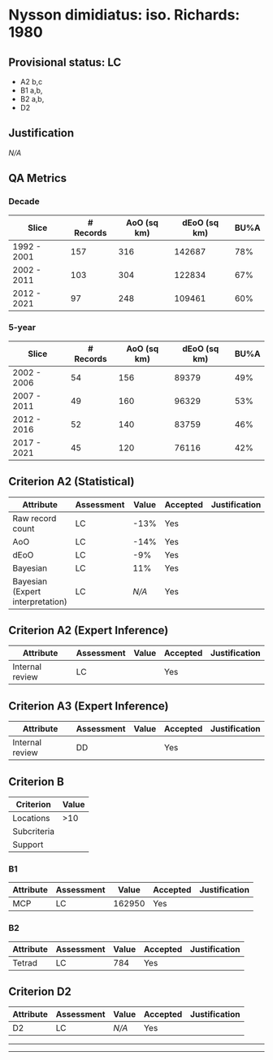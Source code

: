 # Nysson dimidiatus: iso. Richards: 1980
## Provisional status: LC
- A2 b,c
- B1 a,b, 
- B2 a,b, 
- D2

## Justification
*N/A*
## QA Metrics
### Decade
| Slice | # Records | AoO (sq km) | dEoO (sq km) |BU%A |
|---|---|---|---|---|
|1992 - 2001|157|316|142687|78%|
|2002 - 2011|103|304|122834|67%|
|2012 - 2021|97|248|109461|60%|
### 5-year
| Slice | # Records | AoO (sq km) | dEoO (sq km) |BU%A |
|---|---|---|---|---|
|2002 - 2006|54|156|89379|49%|
|2007 - 2011|49|160|96329|53%|
|2012 - 2016|52|140|83759|46%|
|2017 - 2021|45|120|76116|42%|
## Criterion A2 (Statistical)
|Attribute|Assessment|Value|Accepted|Justification
|---|---|---|---|---|
|Raw record count|LC|-13%|Yes||
|AoO|LC|-14%|Yes||
|dEoO|LC|-9%|Yes||
|Bayesian|LC|11%|Yes||
|Bayesian (Expert interpretation)|LC|*N/A*|Yes||
## Criterion A2 (Expert Inference)
|Attribute|Assessment|Value|Accepted|Justification
|---|---|---|---|---|
|Internal review|LC||Yes||
## Criterion A3 (Expert Inference)
|Attribute|Assessment|Value|Accepted|Justification
|---|---|---|---|---|
|Internal review|DD||Yes||
## Criterion B
|Criterion| Value|
|---|---|
|Locations|>10|
|Subcriteria||
|Support||
### B1
|Attribute|Assessment|Value|Accepted|Justification
|---|---|---|---|---|
|MCP|LC|162950|Yes||
### B2
|Attribute|Assessment|Value|Accepted|Justification
|---|---|---|---|---|
|Tetrad|LC|784|Yes||
## Criterion D2
|Attribute|Assessment|Value|Accepted|Justification
|---|---|---|---|---|
|D2|LC|*N/A*|Yes||
---
 ---
 <br><br>

